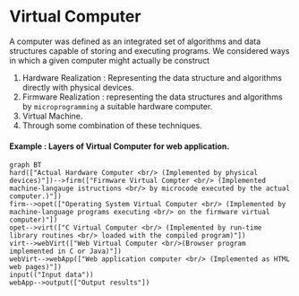 # Virtual Computer

A computer was defined as an integrated set of algorithms and data structures capable of storing and executing programs. We considered ways in which a given computer might actually be construct

1. Hardware Realization : Representing the data structure and algorithms directly with physical devices.
2. Firmware Realization : representing the data structures and algorithms by `microprogramming` a suitable hardware computer.
3. Virtual Machine.
4. Through some combination of these techniques.

#### Example : Layers of Virtual Computer for web application.

```mermaid
graph BT
hard(["Actual Hardware Computer <br/> (Implemented by physical devices)"])-->firm(["Firmware Virtual Compter <br/> (Implemented machine-langauge istructions <br/> by microcode executed by the actual computer.)"])
firm-->opet(["Operating System Virtual Computer <br/> (Implemented by machine-language programs executing <br/> on the firmware virtual computer)"])
opet-->virt(["C Virtual Computer <br/> (Implemented by run-time library routines <br/> loaded with the compiled program)"])
virt-->webVirt(["Web Virtual Computer <br/>(Browser program implemented in C or Java)"])
webVirt-->webApp(["Web application computer <br/> (Implemented as HTML web pages)"])
input(("Input data"))
webApp-->output(["Output results"])
```

